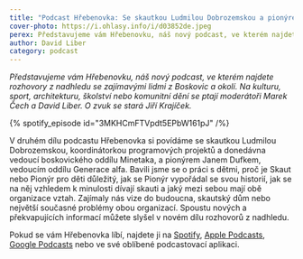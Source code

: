 ```yaml
---
title: "Podcast Hřebenovka: Se skautkou Ludmilou Dobrozemskou a pionýrem Janem Dufkem"
cover-photo: https://i.ohlasy.info/i/d03852de.jpeg
perex: Představujeme vám Hřebenovku, náš nový podcast, ve kterém najdete rozhovory z nadhledu se zajímavými lidmi z Boskovic a okolí.
author: David Liber
category: podcast
---
```


*Představujeme vám Hřebenovku, náš nový podcast, ve kterém najdete rozhovory z nadhledu se zajímavými lidmi z Boskovic a okolí. Na kulturu, sport, architekturu, školství nebo komunitní dění se ptají moderátoři Marek Čech a David Liber. O zvuk se stará Jiří Krajíček.*

{% spotify_episode id="3MKHCmFTVpdt5EPbW161pJ" /%}

V druhém dílu podcastu Hřebenovka si povídáme se skautkou Ludmilou Dobrozemskou, koordinátorkou programových projektů a donedávna vedoucí boskovického oddílu Minetaka, a pionýrem Janem Dufkem, vedoucím oddílu Generace alfa. Bavili jsme se o práci s dětmi, proč je Skaut nebo Pionýr pro děti důležitý, jak se Pionýr vypořádal se svou historií, jak se na něj vzhledem k minulosti dívají skauti a jaký mezi sebou mají obě organizace vztah. Zajímaly nás vize do budoucna, skautský dům nebo největší současné problémy obou organizací. Spoustu nových a překvapujících informací můžete slyšel v novém dílu rozhovorů z nadhledu.

Pokud se vám Hřebenovka líbí, najdete ji na [Spotify](https://open.spotify.com/show/0AS9DWK1AzYr1Qp9or8qhi), [Apple Podcasts](https://podcasts.apple.com/cz/podcast/hřebenovka/id1559365861), [Google Podcasts](https://podcasts.google.com/feed/aHR0cHM6Ly9vaGxhc3kuaW5mby9wb2RjYXN0L2hyZWJlbm92a2EueG1s) nebo ve své oblíbené podcastovací aplikaci.
